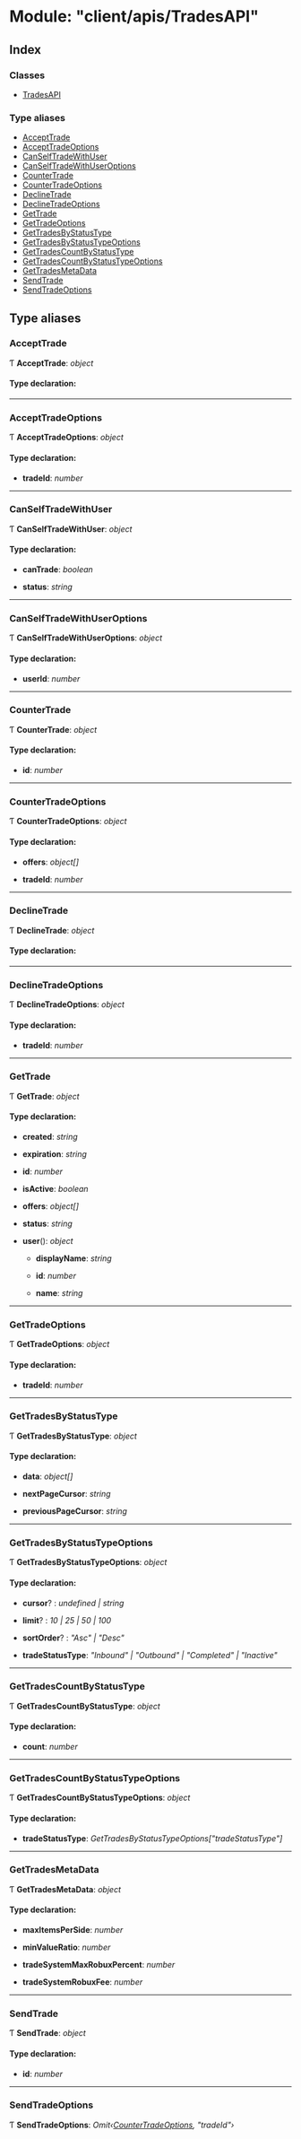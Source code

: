
# Module: "client/apis/TradesAPI"

## Index

### Classes

* [TradesAPI](../classes/_client_apis_tradesapi_.tradesapi.md)

### Type aliases

* [AcceptTrade](_client_apis_tradesapi_.md#accepttrade)
* [AcceptTradeOptions](_client_apis_tradesapi_.md#accepttradeoptions)
* [CanSelfTradeWithUser](_client_apis_tradesapi_.md#canselftradewithuser)
* [CanSelfTradeWithUserOptions](_client_apis_tradesapi_.md#canselftradewithuseroptions)
* [CounterTrade](_client_apis_tradesapi_.md#countertrade)
* [CounterTradeOptions](_client_apis_tradesapi_.md#countertradeoptions)
* [DeclineTrade](_client_apis_tradesapi_.md#declinetrade)
* [DeclineTradeOptions](_client_apis_tradesapi_.md#declinetradeoptions)
* [GetTrade](_client_apis_tradesapi_.md#gettrade)
* [GetTradeOptions](_client_apis_tradesapi_.md#gettradeoptions)
* [GetTradesByStatusType](_client_apis_tradesapi_.md#gettradesbystatustype)
* [GetTradesByStatusTypeOptions](_client_apis_tradesapi_.md#gettradesbystatustypeoptions)
* [GetTradesCountByStatusType](_client_apis_tradesapi_.md#gettradescountbystatustype)
* [GetTradesCountByStatusTypeOptions](_client_apis_tradesapi_.md#gettradescountbystatustypeoptions)
* [GetTradesMetaData](_client_apis_tradesapi_.md#gettradesmetadata)
* [SendTrade](_client_apis_tradesapi_.md#sendtrade)
* [SendTradeOptions](_client_apis_tradesapi_.md#sendtradeoptions)

## Type aliases

### <a id="accepttrade" name="accepttrade"></a>  AcceptTrade

Ƭ **AcceptTrade**: *object*

#### Type declaration:

___

### <a id="accepttradeoptions" name="accepttradeoptions"></a>  AcceptTradeOptions

Ƭ **AcceptTradeOptions**: *object*

#### Type declaration:

* **tradeId**: *number*

___

### <a id="canselftradewithuser" name="canselftradewithuser"></a>  CanSelfTradeWithUser

Ƭ **CanSelfTradeWithUser**: *object*

#### Type declaration:

* **canTrade**: *boolean*

* **status**: *string*

___

### <a id="canselftradewithuseroptions" name="canselftradewithuseroptions"></a>  CanSelfTradeWithUserOptions

Ƭ **CanSelfTradeWithUserOptions**: *object*

#### Type declaration:

* **userId**: *number*

___

### <a id="countertrade" name="countertrade"></a>  CounterTrade

Ƭ **CounterTrade**: *object*

#### Type declaration:

* **id**: *number*

___

### <a id="countertradeoptions" name="countertradeoptions"></a>  CounterTradeOptions

Ƭ **CounterTradeOptions**: *object*

#### Type declaration:

* **offers**: *object[]*

* **tradeId**: *number*

___

### <a id="declinetrade" name="declinetrade"></a>  DeclineTrade

Ƭ **DeclineTrade**: *object*

#### Type declaration:

___

### <a id="declinetradeoptions" name="declinetradeoptions"></a>  DeclineTradeOptions

Ƭ **DeclineTradeOptions**: *object*

#### Type declaration:

* **tradeId**: *number*

___

### <a id="gettrade" name="gettrade"></a>  GetTrade

Ƭ **GetTrade**: *object*

#### Type declaration:

* **created**: *string*

* **expiration**: *string*

* **id**: *number*

* **isActive**: *boolean*

* **offers**: *object[]*

* **status**: *string*

* **user**(): *object*

  * **displayName**: *string*

  * **id**: *number*

  * **name**: *string*

___

### <a id="gettradeoptions" name="gettradeoptions"></a>  GetTradeOptions

Ƭ **GetTradeOptions**: *object*

#### Type declaration:

* **tradeId**: *number*

___

### <a id="gettradesbystatustype" name="gettradesbystatustype"></a>  GetTradesByStatusType

Ƭ **GetTradesByStatusType**: *object*

#### Type declaration:

* **data**: *object[]*

* **nextPageCursor**: *string*

* **previousPageCursor**: *string*

___

### <a id="gettradesbystatustypeoptions" name="gettradesbystatustypeoptions"></a>  GetTradesByStatusTypeOptions

Ƭ **GetTradesByStatusTypeOptions**: *object*

#### Type declaration:

* **cursor**? : *undefined | string*

* **limit**? : *10 | 25 | 50 | 100*

* **sortOrder**? : *"Asc" | "Desc"*

* **tradeStatusType**: *"Inbound" | "Outbound" | "Completed" | "Inactive"*

___

### <a id="gettradescountbystatustype" name="gettradescountbystatustype"></a>  GetTradesCountByStatusType

Ƭ **GetTradesCountByStatusType**: *object*

#### Type declaration:

* **count**: *number*

___

### <a id="gettradescountbystatustypeoptions" name="gettradescountbystatustypeoptions"></a>  GetTradesCountByStatusTypeOptions

Ƭ **GetTradesCountByStatusTypeOptions**: *object*

#### Type declaration:

* **tradeStatusType**: *GetTradesByStatusTypeOptions["tradeStatusType"]*

___

### <a id="gettradesmetadata" name="gettradesmetadata"></a>  GetTradesMetaData

Ƭ **GetTradesMetaData**: *object*

#### Type declaration:

* **maxItemsPerSide**: *number*

* **minValueRatio**: *number*

* **tradeSystemMaxRobuxPercent**: *number*

* **tradeSystemRobuxFee**: *number*

___

### <a id="sendtrade" name="sendtrade"></a>  SendTrade

Ƭ **SendTrade**: *object*

#### Type declaration:

* **id**: *number*

___

### <a id="sendtradeoptions" name="sendtradeoptions"></a>  SendTradeOptions

Ƭ **SendTradeOptions**: *Omit‹[CounterTradeOptions](_client_apis_tradesapi_.md#countertradeoptions), "tradeId"›*
